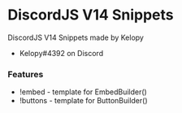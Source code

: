 # DiscordJS V14 Snippets

DiscordJS V14 Snippets made by Kelopy

- Kelopy#4392 on Discord

### Features

- !embed - template for EmbedBuilder()
- !buttons - template for ButtonBuilder()
